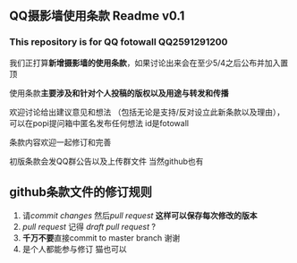 ## QQ摄影墙使用条款 Readme v0.1
### This repository is for QQ fotowall   QQ2591291200
我们正打算**新增摄影墙的使用条款**，如果讨论出来会在至少5/4之后公布并加入置顶

使用条款**主要涉及和针对个人投稿的版权以及用途与转发和传播**

欢迎讨论给出建议意见和想法 （包括无论是支持/反对设立此新条款以及理由），可以在popi提问箱中匿名发布任何想法 id是fotowall

条款内容欢迎一起修订和完善

初版条款会发QQ群公告以及上传群文件 当然github也有

## github条款文件的修订规则
1. 请*commit changes* 然后*pull request* **这样可以保存每次修改的版本**
2. *pull request* 记得 *draft pull request* ?
2. **千万不要**直接commit to master branch 谢谢
3. 是个人都能参与修订 猫也可以
<!-- 以上只能由管理员修改喵 -->
